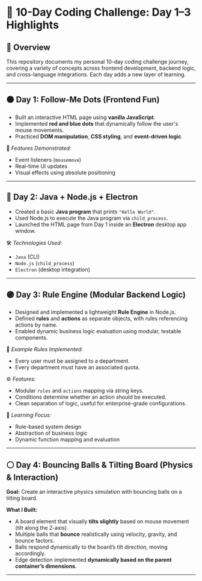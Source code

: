 # 🚀 10-Day Coding Challenge: Day 1–3 Highlights

## 📖 Overview

This repository documents my personal 10-day coding challenge journey, covering a variety of concepts across frontend development, backend logic, and cross-language integrations. Each day adds a new layer of learning.

---

## 🟠 Day 1: Follow-Me Dots (Frontend Fun)

- Built an interactive HTML page using **vanilla JavaScript**.
- Implemented **red and blue dots** that dynamically follow the user's mouse movements.
- Practiced **DOM manipulation**, **CSS styling**, and **event-driven logic**.

📸 *Features Demonstrated:*
- Event listeners (`mousemove`)
- Real-time UI updates
- Visual effects using absolute positioning

---

## 🔵 Day 2: Java + Node.js + Electron

- Created a basic **Java program** that prints `"Hello World"`.
- Used Node.js to execute the Java program via `child_process`.
- Launched the HTML page from Day 1 inside an **Electron** desktop app window.

🛠 *Technologies Used:*
- `Java` (CLI)
- `Node.js` (`child_process`)
- `Electron` (desktop integration)

---

## 🟣 Day 3: Rule Engine (Modular Backend Logic)

- Designed and implemented a lightweight **Rule Engine** in Node.js.
- Defined **rules** and **actions** as separate objects, with rules referencing actions by name.
- Enabled dynamic business logic evaluation using modular, testable components.

🔁 *Example Rules Implemented:*
- Every user must be assigned to a department.
- Every department must have an associated quota.

⚙️ *Features:*
- Modular `rules` and `actions` mapping via string keys.
- Conditions determine whether an action should be executed.
- Clean separation of logic, useful for enterprise-grade configurations.

🧠 *Learning Focus:*
- Rule-based system design
- Abstraction of business logic
- Dynamic function mapping and evaluation

---

## ⚪ Day 4: Bouncing Balls & Tilting Board (Physics & Interaction)

**Goal:** Create an interactive physics simulation with bouncing balls on a tilting board.

**What I Built:**
- A board element that visually **tilts slightly** based on mouse movement (tilt along the Z-axis).
- Multiple balls that **bounce** realistically using velocity, gravity, and bounce factors.
- Balls respond dynamically to the board’s tilt direction, moving accordingly.
- Edge detection implemented **dynamically based on the parent container’s dimensions**.

---
